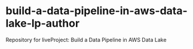 # build-a-data-pipeline-in-aws-data-lake-lp-author
Repository for liveProject: Build a Data Pipeline in AWS Data Lake
